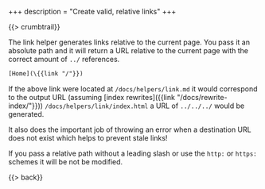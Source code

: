 +++
description = "Create valid, relative links"
+++

{{> crumbtrail}}

The link helper generates links relative to the current page. You pass it an absolute path and it will return a URL relative to the current page with the correct amount of `../` references. 

```handlebars
[Home](\{{link "/"}})
```

If the above link were located at `/docs/helpers/link.md` it would correspond to the output URL (assuming [index rewrites]({{link "/docs/rewrite-index/"}})) `/docs/helpers/link/index.html` a URL of `../../../` would be generated.

It also does the important job of throwing an error when a destination URL does not exist which helps to prevent stale links!

If you pass a relative path without a leading slash or use the `http:` or `https:` schemes it will be not be modified.

{{> back}}
